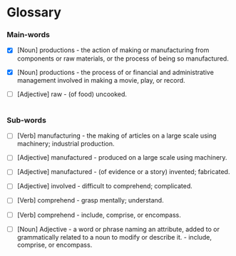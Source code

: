  # Glossary
 ### Main-words
  
 - [x] [Noun] productions - the action of making or manufacturing from components or raw materials, or the process of being so manufactured.
 
 - [x] [Noun] productions - the process of or financial and administrative management involved in making a movie, play, or record.
 
 - [ ] [Adjective] raw - (of food) uncooked.
 
  #
 ### Sub-words
  
 - [ ] [Verb] manufacturing - the making of articles on a large scale using machinery; industrial production.

 - [ ] [Adjective] manufactured - produced on a large scale using machinery.

 - [ ] [Adjective] manufactured - (of evidence or a story) invented; fabricated.

 - [ ] [Adjective] involved - difficult to comprehend; complicated.
 
 - [ ] [Verb] comprehend - grasp mentally; understand.
 
 - [ ] [Verb] comprehend - include, comprise, or encompass.

 - [ ] [Noun] Adjective - a word or phrase naming an attribute, added to or grammatically related to a noun to modify or describe it. - include, comprise, or encompass.
